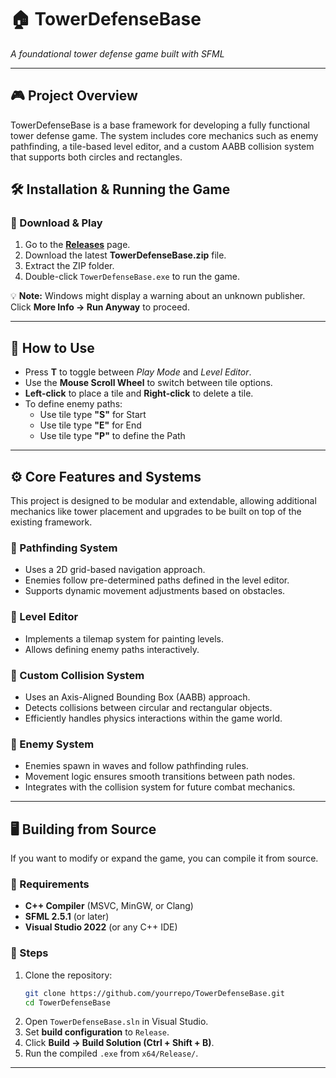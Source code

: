 # 🏠 TowerDefenseBase
*A foundational tower defense game built with SFML*

---
## 🎮 Project Overview
TowerDefenseBase is a base framework for developing a fully functional tower defense game. The system includes core mechanics such as enemy pathfinding, a tile-based level editor, and a custom AABB collision system that supports both circles and rectangles.


## 🛠️ Installation & Running the Game

### 🔹 Download & Play
1. Go to the **[Releases](https://github.com/yourrepo/TowerDefenseBase/releases)** page.
2. Download the latest **TowerDefenseBase.zip** file.
3. Extract the ZIP folder.
4. Double-click `TowerDefenseBase.exe` to run the game.

💡 **Note:** Windows might display a warning about an unknown publisher. Click **More Info → Run Anyway** to proceed.

---

## 🧪 How to Use
- Press **T** to toggle between *Play Mode* and *Level Editor*.
- Use the **Mouse Scroll Wheel** to switch between tile options.
- **Left-click** to place a tile and **Right-click** to delete a tile.
- To define enemy paths:
  - Use tile type **"S"** for Start
  - Use tile type **"E"** for End
  - Use tile type **"P"** to define the Path

---

## ⚙️ Core Features and Systems
This project is designed to be modular and extendable, allowing additional mechanics like tower placement and upgrades to be built on top of the existing framework.

### 🔸 Pathfinding System
- Uses a 2D grid-based navigation approach.
- Enemies follow pre-determined paths defined in the level editor.
- Supports dynamic movement adjustments based on obstacles.

### 🔸 Level Editor
- Implements a tilemap system for painting levels.
- Allows defining enemy paths interactively.

### 🔸 Custom Collision System
- Uses an Axis-Aligned Bounding Box (AABB) approach.
- Detects collisions between circular and rectangular objects.
- Efficiently handles physics interactions within the game world.

### 🔸 Enemy System
- Enemies spawn in waves and follow pathfinding rules.
- Movement logic ensures smooth transitions between path nodes.
- Integrates with the collision system for future combat mechanics.

---


## 🖥️ Building from Source
If you want to modify or expand the game, you can compile it from source.

### 🔹 Requirements
- **C++ Compiler** (MSVC, MinGW, or Clang)
- **SFML 2.5.1** (or later)
- **Visual Studio 2022** (or any C++ IDE)

### 🔹 Steps
1. Clone the repository:
   ```sh
   git clone https://github.com/yourrepo/TowerDefenseBase.git
   cd TowerDefenseBase
   ```
2. Open `TowerDefenseBase.sln` in Visual Studio.
3. Set **build configuration** to `Release`.
4. Click **Build → Build Solution (Ctrl + Shift + B)**.
5. Run the compiled `.exe` from `x64/Release/`.

---
